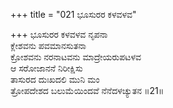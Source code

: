 +++
title = "021 ಭೂಸುರರ ಕಳವಳವ"

+++
ಭೂಸುರರ ಕಳವಳವ ನೃಪನಾ  
ಕ್ಲೇಶವನು ಪವಮಾನಸುತನಾ  
ಕ್ರೋಶವನು ನರನಾಟವನು ಮಾದ್ರೇಯರುಪಟಳವ   
ಆ ಸರೋಜಾನನೆ ನಿರೀಕ್ಷಿಸು  
ತಾಸುರದ ದುಃಖದಲಿ ಮುನಿ ಮಂ  
ತ್ರೋಪದೇಶದ ಬಲುಮೆಯಿಂದವೆ ನೆನೆದಳಚ್ಯುತನ      ॥21॥